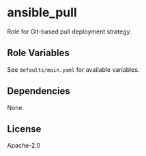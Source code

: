 # ansible_pull

Role for Git-based pull deployment strategy.

## Role Variables

See `defaults/main.yaml` for available variables.

## Dependencies

None.

## License

Apache-2.0